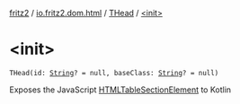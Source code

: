 [fritz2](../../index.md) / [io.fritz2.dom.html](../index.md) / [THead](index.md) / [&lt;init&gt;](./-init-.md)

# &lt;init&gt;

`THead(id: `[`String`](https://kotlinlang.org/api/latest/jvm/stdlib/kotlin/-string/index.html)`? = null, baseClass: `[`String`](https://kotlinlang.org/api/latest/jvm/stdlib/kotlin/-string/index.html)`? = null)`

Exposes the JavaScript [HTMLTableSectionElement](https://developer.mozilla.org/en/docs/Web/API/HTMLTableSectionElement) to Kotlin

